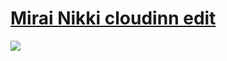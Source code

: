 # [Mirai Nikki cloudinn edit](https://www.mediafire.com/file/bdeh9y5o19ln26n/-+Mirai+Nikki+cloudinn+edit.osk/file)
![](https://media.discordapp.net/attachments/1128121786035359816/1229258243474198538/screenshot017.jpg?ex=662f06f3&is=661c91f3&hm=9db190323c3e2d05af4676b5501dd0c0ab42f61acb8621629462026d2e3f2f25&=&format=webp&width=829&height=466)
